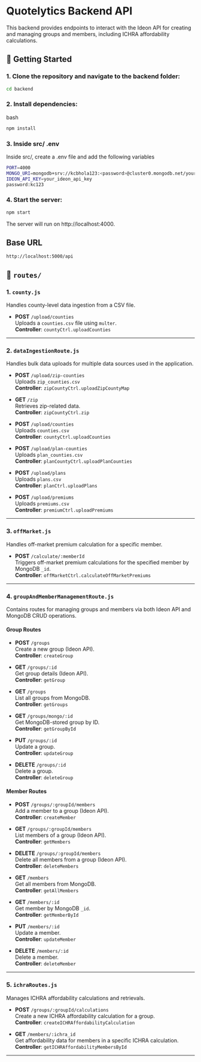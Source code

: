 # Quotelytics Backend API

This backend provides endpoints to interact with the Ideon API for creating and managing groups and 
members, including ICHRA affordability calculations.

## 🚀 Getting Started

### 1. Clone the repository and navigate to the backend folder:
```bash
cd backend
```
### 2. Install dependencies:
bash
```bash
npm install
```
### 3. Inside src/ .env
Inside src/, create a .env file and add the following variables
```bash
PORT=4000
MONGO_URI=mongodb+srv://kcbhola123:<password>@cluster0.mongodb.net/your-db-name
IDEON_API_KEY=your_ideon_api_key
password:kc123
```

###  4.  Start the server:
```bash
npm start
```
The server will run on http://localhost:4000.



## Base URL

```
http://localhost:5000/api
```

## 📂 `routes/`

### 1. **`county.js`**
Handles county-level data ingestion from a CSV file.

- **POST** `/upload/counties`  
  Uploads a `counties.csv` file using `multer`.  
  **Controller**: `countyCtrl.uploadCounties`

---

### 2. **`dataIngestionRoute.js`**
Handles bulk data uploads for multiple data sources used in the application.

- **POST** `/upload/zip-counties`  
  Uploads `zip_counties.csv`  
  **Controller**: `zipCountyCtrl.uploadZipCountyMap`

- **GET** `/zip`  
  Retrieves zip-related data.  
  **Controller**: `zipCountyCtrl.zip`

- **POST** `/upload/counties`  
  Uploads `counties.csv`  
  **Controller**: `countyCtrl.uploadCounties`

- **POST** `/upload/plan-counties`  
  Uploads `plan_counties.csv`  
  **Controller**: `planCountyCtrl.uploadPlanCounties`

- **POST** `/upload/plans`  
  Uploads `plans.csv`  
  **Controller**: `planCtrl.uploadPlans`

- **POST** `/upload/premiums`  
  Uploads `premiums.csv`  
  **Controller**: `premiumCtrl.uploadPremiums`

---

### 3. **`offMarket.js`**
Handles off-market premium calculation for a specific member.

- **POST** `/calculate/:memberId`  
  Triggers off-market premium calculations for the specified member by MongoDB `_id`.  
  **Controller**: `offMarketCtrl.calculateOffMarketPremiums`

---

### 4. **`groupAndMemberManagementRoute.js`**
Contains routes for managing groups and members via both Ideon API and MongoDB CRUD operations.

#### Group Routes

- **POST** `/groups`  
  Create a new group (Ideon API).  
  **Controller**: `createGroup`

- **GET** `/groups/:id`  
  Get group details (Ideon API).  
  **Controller**: `getGroup`

- **GET** `/groups`  
  List all groups from MongoDB.  
  **Controller**: `getGroups`

- **GET** `/groups/mongo/:id`  
  Get MongoDB-stored group by ID.  
  **Controller**: `getGroupById`

- **PUT** `/groups/:id`  
  Update a group.  
  **Controller**: `updateGroup`

- **DELETE** `/groups/:id`  
  Delete a group.  
  **Controller**: `deleteGroup`

#### Member Routes

- **POST** `/groups/:groupId/members`  
  Add a member to a group (Ideon API).  
  **Controller**: `createMember`

- **GET** `/groups/:groupId/members`  
  List members of a group (Ideon API).  
  **Controller**: `getMembers`

- **DELETE** `/groups/:groupId/members`  
  Delete all members from a group (Ideon API).  
  **Controller**: `deleteMembers`

- **GET** `/members`  
  Get all members from MongoDB.  
  **Controller**: `getAllMembers`

- **GET** `/members/:id`  
  Get member by MongoDB `_id`.  
  **Controller**: `getMemberById`

- **PUT** `/members/:id`  
  Update a member.  
  **Controller**: `updateMember`

- **DELETE** `/members/:id`  
  Delete a member.  
  **Controller**: `deleteMember`

---

### 5. **`ichraRoutes.js`**
Manages ICHRA affordability calculations and retrievals.

- **POST** `/groups/:groupId/calculations`  
  Create a new ICHRA affordability calculation for a group.  
  **Controller**: `createICHRAffordabilityCalculation`

- **GET** `/members/:ichra_id`  
  Get affordability data for members in a specific ICHRA calculation.  
  **Controller**: `getICHRAffordabilityMembersById`


---